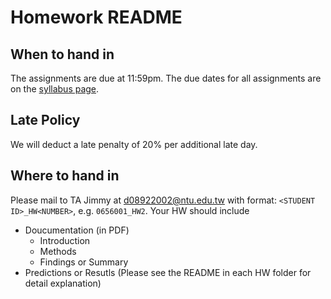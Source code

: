 # Homework README
## When to hand in
The assignments are due at 11:59pm. The due dates for all assignments are on the [syllabus page](https://github.com/NCTU-VRDL/CS_IOC5008#syllabus).
## Late Policy
We will deduct a late penalty of 20% per additional late day.
## Where to hand in
Please mail to TA Jimmy at d08922002@ntu.edu.tw with format: ```<STUDENT ID>_HW<NUMBER>```, e.g. ```0656001_HW2```. Your HW should include
- Doucumentation (in PDF)
  - Introduction
  - Methods
  - Findings or Summary
- Predictions or Resutls (Please see the README in each HW folder for detail explanation)
